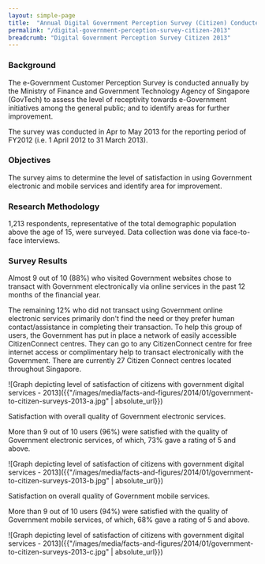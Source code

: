 ```yaml
---
layout: simple-page
title:  "Annual Digital Government Perception Survey (Citizen) Conducted in 2013"
permalink: "/digital-government-perception-survey-citizen-2013"
breadcrumb: "Digital Government Perception Survey Citizen 2013"
---
```


### **Background**

The e-Government Customer Perception Survey is conducted annually by the Ministry of Finance and Government Technology Agency of Singapore (GovTech) to assess the level of receptivity towards e-Government initiatives among the general public; and to identify areas for further improvement.

The survey was conducted in Apr to May 2013 for the reporting period of FY2012 (i.e. 1 April 2012 to 31 March 2013).

### **Objectives**

The survey aims to determine the level of satisfaction in using Government electronic and mobile services and identify area for improvement.

### **Research Methodology**

1,213 respondents, representative of the total demographic population above the age of 15, were surveyed. Data collection was done via face-to-face interviews.

### **Survey Results**

Almost 9 out of 10 (88%) who visited Government websites chose to transact with Government electronically via online services in the past 12 months of the financial year.

The remaining 12% who did not transact using Government online electronic services primarily don't find the need or they prefer human contact/assistance in completing their transaction. To help this group of users, the Government has put in place a network of easily accessible CitizenConnect centres. They can go to any CitizenConnect centre for free internet access or complimentary help to transact electronically with the Government. There are currently 27 Citizen Connect centres located throughout Singapore.

![Graph depicting level of satisfaction of citizens with government digital services - 2013]({{"/images/media/facts-and-figures/2014/01/government-to-citizen-surveys-2013-a.jpg" | absolute_url}})

Satisfaction with overall quality of Government electronic services.

More than 9 out of 10 users (96%) were satisfied with the quality of Government electronic services, of which, 73% gave a rating of 5 and above.

![Graph depicting level of satisfaction of citizens with government digital services - 2013]({{"/images/media/facts-and-figures/2014/01/government-to-citizen-surveys-2013-b.jpg" | absolute_url}})

Satisfaction on overall quality of Government mobile services.

More than 9 out of 10 users (94%) were satisfied with the quality of Government mobile services, of which, 68% gave a rating of 5 and above.

![Graph depicting level of satisfaction of citizens with government digital services - 2013]({{"/images/media/facts-and-figures/2014/01/government-to-citizen-surveys-2013-c.jpg" | absolute_url}})

